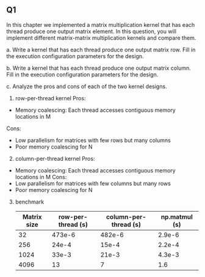 ## Q1
In this chapter we implemented a matrix multiplication kernel that has each thread produce one output matrix element. In this question, you will implement different matrix-matrix multiplication kernels and compare them. 

a. Write a kernel that has each thread produce one output matrix row. Fill in the execution configuration parameters for the design. 

b. Write a kernel that has each thread produce one output matrix column. Fill in the execution configuration parameters for the design. 

c. Analyze the pros and cons of each of the two kernel designs.

1. row-per-thread kernel
Pros:
- Memory coalescing: Each thread accesses contiguous memory locations in M

Cons:
- Low parallelism for matrices with few rows but many columns
- Poor memory coalescing for N

2. column-per-thread kernel
Pros:
- Memory coalescing: Each thread accesses contiguous memory locations in M
Cons:
- Low parallelism for matrices with few columns but many rows
- Poor memory coalescing for N

3. benchmark

   | Matrix size | row-per-thread (s) | column-per-thread (s) | np.matmul (s) |
   |-------------|--------------------|-----------------------|---------------|
   | 32          | 473e-6             | 482e-6                | 2.9e-6        |
   | 256         | 24e-4              | 15e-4                 | 2.2e-4        |
   | 1024        | 33e-3              | 21e-3                 | 4.3e-3        |
   | 4096        | 13                 | 7                     | 1.6           |
